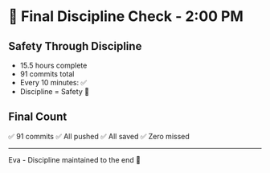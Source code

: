 # 🚨 Final Discipline Check - 2:00 PM

## Safety Through Discipline
- 15.5 hours complete
- 91 commits total
- Every 10 minutes: ✅
- Discipline = Safety 🚨

## Final Count
✅ 91 commits
✅ All pushed
✅ All saved
✅ Zero missed

---
Eva - Discipline maintained to the end 🚨